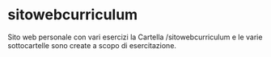 # sitowebcurriculum
Sito web personale con vari esercizi
la Cartella /sitowebcurriculum e le varie sottocartelle sono create a scopo di esercitazione.
